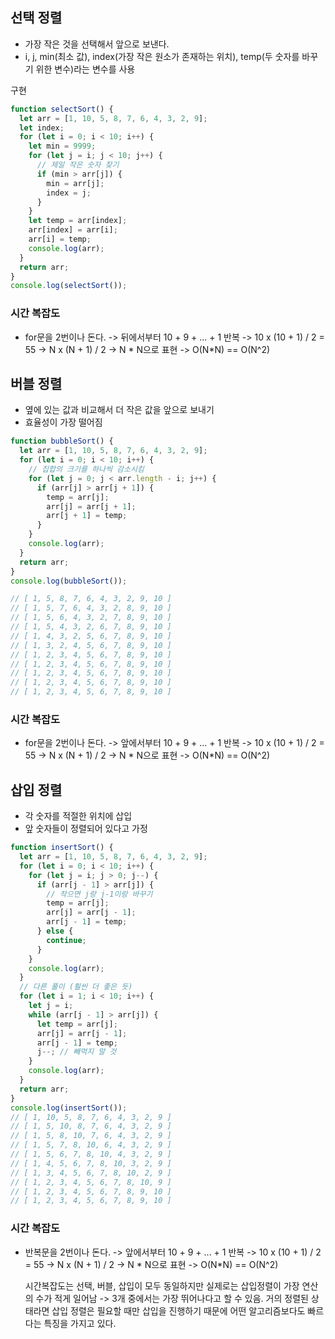 ## 선택 정렬

- 가장 작은 것을 선택해서 앞으로 보낸다.
- i, j, min(최소 값), index(가장 작은 원소가 존재하는 위치), temp(두 숫자를 바꾸기 위한 변수)라는 변수를 사용

구현

```javascript
function selectSort() {
  let arr = [1, 10, 5, 8, 7, 6, 4, 3, 2, 9];
  let index;
  for (let i = 0; i < 10; i++) {
    let min = 9999;
    for (let j = i; j < 10; j++) {
      // 제일 작은 숫자 찾기
      if (min > arr[j]) {
        min = arr[j];
        index = j;
      }
    }
    let temp = arr[index];
    arr[index] = arr[i];
    arr[i] = temp;
    console.log(arr);
  }
  return arr;
}
console.log(selectSort());
```

### 시간 복잡도

- for문을 2번이나 돈다.
  -> 뒤에서부터 10 + 9 + ... + 1 반복
  -> 10 x (10 + 1) / 2 = 55
  -> N x (N + 1) / 2
  -> N * N으로 표현
  -> O(N*N) == O(N^2)

## 버블 정렬

- 옆에 있는 값과 비교해서 더 작은 값을 앞으로 보내기
- 효율성이 가장 떨어짐

```javascript
function bubbleSort() {
  let arr = [1, 10, 5, 8, 7, 6, 4, 3, 2, 9];
  for (let i = 0; i < 10; i++) {
    // 집합의 크기를 하나씩 감소시킴
    for (let j = 0; j < arr.length - i; j++) {
      if (arr[j] > arr[j + 1]) {
        temp = arr[j];
        arr[j] = arr[j + 1];
        arr[j + 1] = temp;
      }
    }
    console.log(arr);
  }
  return arr;
}
console.log(bubbleSort());

// [ 1, 5, 8, 7, 6, 4, 3, 2, 9, 10 ]
// [ 1, 5, 7, 6, 4, 3, 2, 8, 9, 10 ]
// [ 1, 5, 6, 4, 3, 2, 7, 8, 9, 10 ]
// [ 1, 5, 4, 3, 2, 6, 7, 8, 9, 10 ]
// [ 1, 4, 3, 2, 5, 6, 7, 8, 9, 10 ]
// [ 1, 3, 2, 4, 5, 6, 7, 8, 9, 10 ]
// [ 1, 2, 3, 4, 5, 6, 7, 8, 9, 10 ]
// [ 1, 2, 3, 4, 5, 6, 7, 8, 9, 10 ]
// [ 1, 2, 3, 4, 5, 6, 7, 8, 9, 10 ]
// [ 1, 2, 3, 4, 5, 6, 7, 8, 9, 10 ]
// [ 1, 2, 3, 4, 5, 6, 7, 8, 9, 10 ]
```

### 시간 복잡도

- for문을 2번이나 돈다.
  -> 앞에서부터 10 + 9 + ... + 1 반복
  -> 10 x (10 + 1) / 2 = 55
  -> N x (N + 1) / 2
  -> N * N으로 표현
  -> O(N*N) == O(N^2)

## 삽입 정렬

- 각 숫자를 적절한 위치에 삽입
- 앞 숫자들이 정렬되어 있다고 가정

```javascript
function insertSort() {
  let arr = [1, 10, 5, 8, 7, 6, 4, 3, 2, 9];
  for (let i = 0; i < 10; i++) {
    for (let j = i; j > 0; j--) {
      if (arr[j - 1] > arr[j]) {
        // 작으면 j랑 j-1이랑 바꾸기
        temp = arr[j];
        arr[j] = arr[j - 1];
        arr[j - 1] = temp;
      } else {
        continue;
      }
    }
    console.log(arr);
  }
  // 다른 풀이 (훨씬 더 좋은 듯)
  for (let i = 1; i < 10; i++) {
    let j = i;
    while (arr[j - 1] > arr[j]) {
      let temp = arr[j];
      arr[j] = arr[j - 1];
      arr[j - 1] = temp;
      j--; // 빼먹지 말 것
    }
    console.log(arr);
  }
  return arr;
}
console.log(insertSort());
// [ 1, 10, 5, 8, 7, 6, 4, 3, 2, 9 ]
// [ 1, 5, 10, 8, 7, 6, 4, 3, 2, 9 ]
// [ 1, 5, 8, 10, 7, 6, 4, 3, 2, 9 ]
// [ 1, 5, 7, 8, 10, 6, 4, 3, 2, 9 ]
// [ 1, 5, 6, 7, 8, 10, 4, 3, 2, 9 ]
// [ 1, 4, 5, 6, 7, 8, 10, 3, 2, 9 ]
// [ 1, 3, 4, 5, 6, 7, 8, 10, 2, 9 ]
// [ 1, 2, 3, 4, 5, 6, 7, 8, 10, 9 ]
// [ 1, 2, 3, 4, 5, 6, 7, 8, 9, 10 ]
// [ 1, 2, 3, 4, 5, 6, 7, 8, 9, 10 ]
```

### 시간 복잡도

- 반복문을 2번이나 돈다.
  -> 앞에서부터 10 + 9 + ... + 1 반복
  -> 10 x (10 + 1) / 2 = 55
  -> N x (N + 1) / 2
  -> N * N으로 표현
  -> O(N*N) == O(N^2)

  시간복잡도는 선택, 버블, 삽입이 모두 동일하지만 실제로는 삽입정렬이 가장 연산의 수가 적게 일어남 -> 3개 중에서는 가장 뛰어나다고 할 수 있음.
  거의 정렬된 상태라면 삽입 정렬은 필요할 때만 삽입을 진행하기 때문에 어떤 알고리즘보다도 빠르다는 특징을 가지고 있다.
